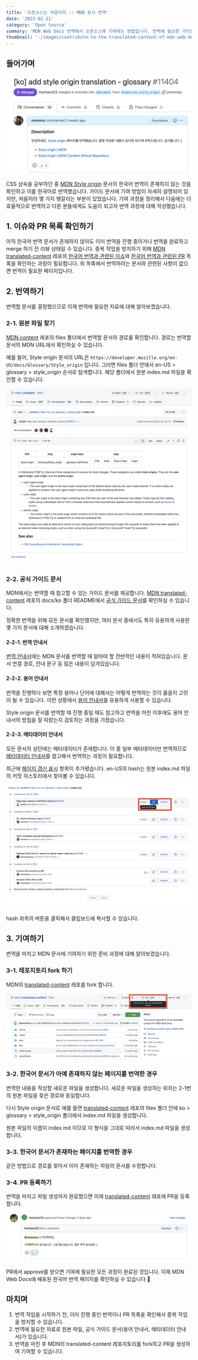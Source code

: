 ```yaml
---
title: '오픈소스는 처음이라 :: MDN 문서 번역'
date: '2023-02-21'
category: 'Open Source'
summary: 'MDN Web Docs 번역해서 오픈소스에 기여하는 방법입니다. 번역에 필요한 가이드 문서와 파일 생성 방법에 대해 소개합니다.'
thumbnail: './images/contribute-to-the-translated-content-of-mdn-web-docs/thumbnail.png'
---
```


## 들어가며

![merged](./images/contribute-to-the-translated-content-of-mdn-web-docs/open-source-project-merged.png)

CSS 상속을 공부하던 중 [MDN Style origin](https://developer.mozilla.org/en-US/docs/Glossary/Style_origin) 문서의 한국어 번역이 존재하지 않는 것을 확인하고 이를 한국어로 번역했습니다. 가이드 문서에 기여 방법이 자세히 설명되어 있지만, 처음이라 몇 가지 헷갈리는 부분이 있었습니다. 기여 과정을 정리해서 다음에는 더 효율적으로 번역하고 다른 분들에게도 도움이 되고자 번역 과정에 대해 작성했습니다.

## 1. 이슈와 PR 목록 확인하기

아직 한국어 번역 문서가 존재하지 않아도 이미 번역을 진행 중이거나 번역을 완료하고 merge 하기 전 리뷰 상태일 수 있습니다. 중복 작업을 방지하기 위해 [MDN translated-content](https://github.com/mdn/translated-content) 레포의 [한국어 번역과 관련된 이슈](https://github.com/mdn/translated-content/issues?q=is%3Aopen+is%3Aissue+label%3Al10n-ko)와 [한국어 번역과 관련된 PR](https://github.com/mdn/translated-content/pulls?q=is%3Aopen+is%3Apr+label%3Al10n-ko) 목록을 확인하는 과정이 필요합니다. 위 목록에서 번역하려는 문서와 관련된 사항이 없으면 번역이 필요한 페이지입니다.

## 2. 번역하기

번역할 문서를 결정했으므로 이제 번역에 필요한 자료에 대해 알아보겠습니다.

### 2-1. 원본 파일 찾기

[MDN content](https://github.com/mdn/content) 레포의 files 폴더에서 번역할 문서의 경로를 확인합니다. 경로는 번역할 문서의 MDN URL에서 확인하실 수 있습니다.

예를 들어, Style origin 문서의 URL은 `https://developer.mozilla.org/en-US/docs/Glossary/Style_origin` 입니다. 그러면 files 폴더 안에서 en-US > glossary > style_origin 순서로 탐색합니다. 해당 폴더에서 원본 index.md 파일을 확인할 수 있습니다.

![index-md](./images/contribute-to-the-translated-content-of-mdn-web-docs/open-source-project-index-md.png)

### 2-2. 공식 가이드 문서

MDN에서는 번역할 때 참고할 수 있는 가이드 문서를 제공합니다. [MDN translated-content](https://github.com/mdn/translated-content) 레포의 docs/ko 폴더 README에서 [공식 가이드 문서](https://github.com/mdn/translated-content/tree/main/docs/ko)를 확인하실 수 있습니다.

정확한 번역을 위해 모든 문서를 확인했지만, 여러 문서 중에서도 특히 유용하게 사용한 몇 가지 문서에 대해 소개하겠습니다.

#### 2-2-1. 번역 안내서

[번역 안내서](https://github.com/mdn/translated-content/blob/main/docs/ko/guides/translation-guide.md)에는 MDN 문서를 번역할 때 알아야 할 전반적인 내용이 적혀있습니다. 문서 연결 경로, 안내 문구 등 많은 내용이 담겨있습니다.

#### 2-2-2. 용어 안내서

번역을 진행하다 보면 특정 용어나 단어에 대해서는 어떻게 번역하는 것이 옳을지 고민이 될 수 있습니다. 이런 상황에서 [용어 안내서](https://github.com/mdn/translated-content/blob/main/docs/ko/guides/glossary-guide.md)를 유용하게 사용할 수 있습니다.

Style origin 문서를 번역할 때 진행 중일 때도 참고하고 번역을 마친 이후에도 용어 안내서의 방침을 잘 따랐는지 검토하는 과정을 가졌습니다.

#### 2-2-3. 메타데이터 안내서

모든 문서의 상단에는 메타데이터가 존재합니다. 이 중 일부 메타데이터만 번역하므로 [메타데이터 안내서](https://github.com/mdn/translated-content/blob/main/docs/ko/guides/meta-data-guide.md)를 참고해서 번역하는 과정이 필요합니다.

최근에 [페이지 갱신 표시](https://github.com/mdn/translated-content/blob/main/docs/ko/guides/meta-data-guide.md) 항목이 추가됐습니다. en-US의 hash는 원본 index.md 파일의 커밋 히스토리에서 찾아볼 수 있습니다.

![hash](./images/contribute-to-the-translated-content-of-mdn-web-docs/open-source-project-hash.png)

hash 좌측의 버튼을 클릭해서 클립보드에 복사할 수 있습니다.

## 3. 기여하기

번역을 마치고 MDN 문서에 기여하기 위한 준비 과정에 대해 알아보겠습니다.

### 3-1. 레포지토리 fork 하기

MDN의 [translated-content](https://github.com/mdn/translated-content) 레포를 fork 합니다. 

![fork](./images/contribute-to-the-translated-content-of-mdn-web-docs/open-source-project-fork.png)

### 3-2. 한국어 문서가 아예 존재하지 않는 페이지를 번역한 경우

번역한 내용을 작성할 새로운 파일을 생성합니다. 새로운 파일을 생성하는 위치는 2-1번의 원본 파일을 찾은 경로와 동일합니다.

다시 Style origin 문서로 예를 들면 [translated-content](https://github.com/mdn/translated-content) 레포의 files 폴더 안에 ko > glossary > style_origin 폴더에서 index.md 파일을 생성합니다.

원본 파일의 이름이 index.md 이므로 이 형식을 그대로 따라서 index.md 파일을 생성합니다.

### 3-3. 한국어 문서가 존재하는 페이지를 번역한 경우

같은 방법으로 경로를 찾아서 이미 존재하는 파일의 문서를 수정합니다.

### 3-4. PR 등록하기

번역을 마치고 파일 생성까지 완료했으면 이제 [translated-content](https://github.com/mdn/translated-content) 레포에 PR을 등록합니다.

![approve](./images/contribute-to-the-translated-content-of-mdn-web-docs/open-source-project-approve.png)

PR에서 approve를 받으면 기여에 필요한 모든 과정이 완료된 것입니다. 이제 MDN Web Docs에 배포된 한국어 번역 페이지를 확인하실 수 있습니다 🎉

## 마치며

1. 번역 작업을 시작하기 전, 이미 진행 중인 번역이나 PR 목록을 확인해서 중복 작업을 방지할 수 있습니다.
2. 번역에 필요한 자료로 원본 파일, 공식 가이드 문서(용어 안내서, 메타데이터 안내서)가 있습니다.
3. 번역을 마친 후 MDN의 translated-content 레포지토리를 fork하고 PR을 생성하여 기여할 수 있습니다.